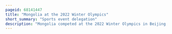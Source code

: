 ```yaml
---
pageid: 68141447
title: "Mongolia at the 2022 Winter Olympics"
short_summary: "Sports event delegation"
description: "Mongolia competed at the 2022 Winter Olympics in Beijing, China, from 4 to 20 February 2022. The Team of Mongolia consisted of two Cross-Country Skiers. This marked the fifth straight Winter Olympics the Nation had sent two Cross-Country Skiers, who were Batmönkhiin Achbadrakh and Enkhtuul Ariunsanaa. The Delegation's best Finish in any Event was 65th of 90 Competitors by Achbadrakh in the Men's 15 km classical."
---
```

